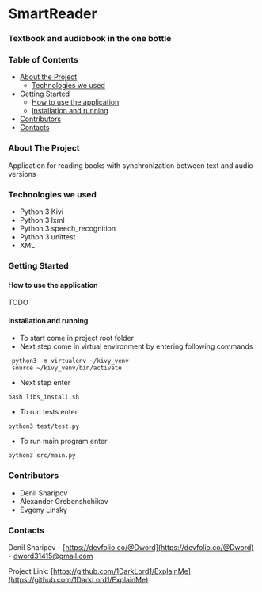 # SmartReader
### Textbook and audiobook in the one bottle


<!-- TABLE OF CONTENTS -->
### Table of Contents

* [About the Project](#about-the-project)
  * [Technologies we used](#technologies-we-used)
* [Getting Started](#getting-started)
  * [How to use the application](#how-to-use-the-application)
  * [Installation and running](#installation-and-running)
* [Contributors](#contributors)
* [Contacts](#contacts)



<!-- ABOUT THE PROJECT -->
### About The Project
Application for reading books with synchronization between text and audio versions

### Technologies we used
* Python 3 Kivi
* Python 3 lxml
* Python 3 speech_recognition
* Python 3 unittest
* XML

<!-- GETTING STARTED -->
### Getting Started

#### How to use the application
TODO

#### Installation and running
* To start come in project root folder
* Next step come in virtual environment by entering following commands
```
 python3 -m virtualenv ~/kivy_venv
 source ~/kivy_venv/bin/activate
```
* Next step enter
```
bash libs_install.sh
```
* To run tests enter
```
python3 test/test.py
```
* To run main program enter
```
python3 src/main.py
```

### Contributors
* Denil Sharipov
* Alexander Grebenshchikov
* Evgeny Linsky

<!-- CONTACT -->
### Contacts
Denil Sharipov - [https://devfolio.co/@Dword](https://devfolio.co/@Dword) - dword31415@gmail.com

Project Link: [https://github.com/1DarkLord1/ExplainMe](https://github.com/1DarkLord1/ExplainMe)

